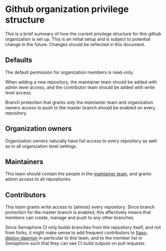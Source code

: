# Github organization privilege structure

This is a brief summary of how the current privilege structure for this github organization is set up. This is an initial setup and is subject to potential change in the future. Changes should be reflected in this document.

## Defaults
The default permission for organization members is read-only.

When adding a new repository, the maintainer team should be added with admin level access, and the contributor team should be added with write level access.

Branch protection that grants only the maintainer team and organization owners access to push to the master branch should be enabled on every repository.

## Organization owners

Organization owners naturally have full access to every repository as well as to all organization level settings.

## Maintainers

This team should contain the people in the [maintainer team](/governance_model.md#fiaas-maintainer-team), and grants admin access to all repositories.

## Contributors

This team grants write access to (almost) every repository. Since branch protection for the master branch is enabled, this effectively means that members can create, manage and push to any other branches.

Since Semaphore CI only builds branches from the repository itself, and not from forks, it might make sense to add frequent contributors to [fiaas-deploy-daemon](https://github.com/fiaas/fiaas-deploy-daemon) in particular to this team, and to the member list in Semaphore such that they can see CI build outputs on pull requests.

